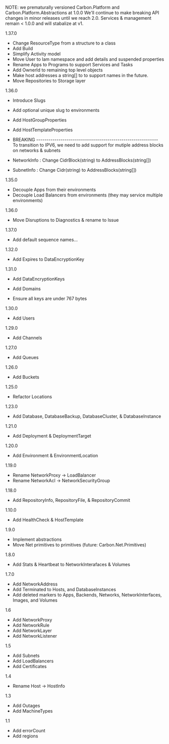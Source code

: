 ﻿NOTE: we prematurally versioned Carbon.Platform and Carbon.Platform.Abstractions at 1.0.0
We'll continue to make breaking API changes in minor releases until we reach 2.0.
Services & management remain < 1.0.0 and will stabalize at v1.

1.37.0
- Change ResourceType from a structure to a class 
- Add Build
- Simplify Activity model
- Move User to Iam namespace and add details and suspended properties
- Rename Apps to Programs to support Services and Tasks
- Add OwnerId to remaining top level objects 
- Make host addresses a string[] to to support names in the future.
- Move Repositories to Storage layer

1.36.0
- Introduce Slugs
- Add optional unique slug to environments 
- Add HostGroupProperties
- Add HostTemplateProperties
 
- BREAKING ------------------------------------------------------------
  To transition to IPV6, we need to add support for mutiple address blocks on networks & subnets
 
- NetworkInfo : Change CidrBlock(string) to AddressBlocks(string[])
- SubnetInfo  : Change Cidr(string)      to AddressBlocks(string[])

1.35.0
- Decouple Apps from their environments
- Decouple Load Balancers from environments (they may service multiple environments)

1.36.0
- Move Disruptions to Diagnostics & rename to Issue

1.37.0
- Add default sequence names...

1.32.0
- Add Expires to DataEncryptionKey

1.31.0
- Add DataEncryptionKeys
- Add Domains

- Ensure all keys are under 767 bytes

1.30.0
- Add Users

1.29.0
- Add Channels

1.27.0
- Add Queues

1.26.0
- Add Buckets

1.25.0
- Refactor Locations

1.23.0
- Add Database, DatabaseBackup, DatabaseCluster, & DatabaseInstance

1.21.0
- Add Deployment & DeploymentTarget

1.20.0
- Add Environment & EnvironmentLocation

1.19.0
- Rename NetworkProxy -> LoadBalancer
- Rename NetworkAcl -> NetworkSecurityGroup

1.18.0
- Add RepositoryInfo, RepositoryFile, & RepositoryCommit

1.10.0
- Add HealthCheck & HostTemplate

1.9.0
- Implement abstractions
- Move Net primitives to primitives (future: Carbon.Net.Primitives)

1.8.0
- Add Stats & Heartbeat to NetworkInterafaces & Volumes

1.7.0
- Add NetworkAddress
- Add Terminated to Hosts, and DatabaseInstances
- Add deleted markers to Apps, Backends, Networks, NetworkInterfaces, Images, and Volumes

1.6
- Add NetworkProxy
- Add NetworkRule
- Add NetworkLayer
- Add NetworkListener

1.5
- Add Subnets
- Add LoadBalancers
- Add Certificates

1.4
- Rename Host -> HostInfo

1.3
- Add Outages
- Add MachineTypes

1.1
- Add errorCount
- Add regions